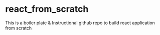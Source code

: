 # react_from_scratch
This is a boiler plate &amp; Instructional github repo to build react application from scratch
